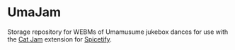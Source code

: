 # UmaJam

Storage repository for WEBMs of Umamusume jukebox dances for use with the [Cat Jam](https://github.com/BlafKing/spicetify-cat-jam-synced/tree/main) extension for [Spicetify](https://spicetify.app/).
